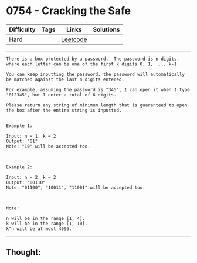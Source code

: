 # 0754 - Cracking the Safe

Difficulty  | Tags | Links | Solutions
----------- | ---- | ----- | -----
Hard |  | [Leetcode](https://leetcode.com/problems/cracking-the-safe/description/) |


-----------

```
There is a box protected by a password.  The password is n digits, where each letter can be one of the first k digits 0, 1, ..., k-1.

You can keep inputting the password, the password will automatically be matched against the last n digits entered.

For example, assuming the password is "345", I can open it when I type "012345", but I enter a total of 6 digits.

Please return any string of minimum length that is guaranteed to open the box after the entire string is inputted.


Example 1:

Input: n = 1, k = 2
Output: "01"
Note: "10" will be accepted too.



Example 2:

Input: n = 2, k = 2
Output: "00110"
Note: "01100", "10011", "11001" will be accepted too.



Note:

n will be in the range [1, 4].
k will be in the range [1, 10].
k^n will be at most 4096.
```

-----------

## Thought:
